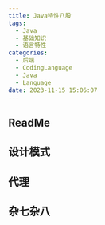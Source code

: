 ```yaml
---
title: Java特性八股
tags:
  - Java
  - 基础知识
  - 语言特性
categories:
  - 后端
  - CodingLanguage
  - Java
  - Language
date: 2023-11-15 15:06:07
---
```

## ReadMe
## 设计模式

## 代理

## 杂七杂八

